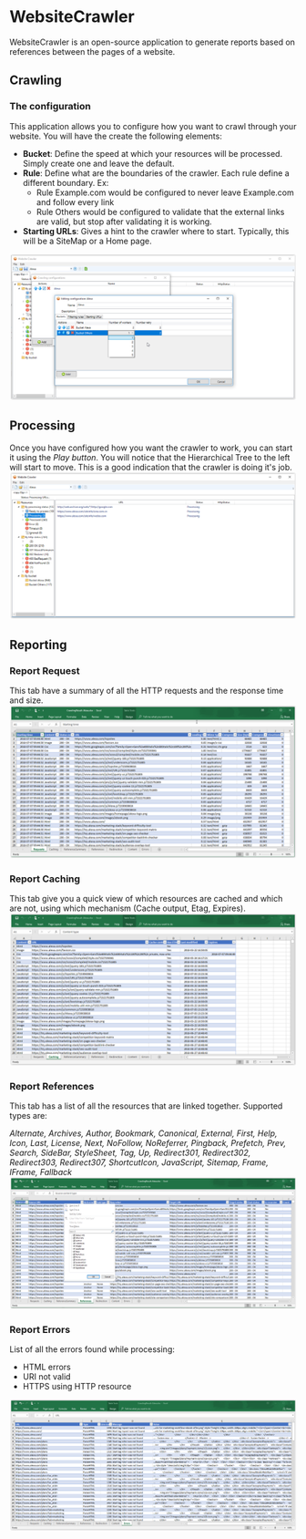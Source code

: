 # WebsiteCrawler
WebsiteCrawler is an open-source application to generate reports based on references between the pages of a website.

## Crawling

### The configuration
This application allows you to configure how you want to crawl through your website. You will have the create the following elements:
* **Bucket**: Define the speed at which your resources will be processed. Simply create one and leave the default.
* **Rule**: Define what are the boundaries of the crawler. Each rule define a different boundary. Ex:
  * Rule Example.com would be configured to never leave Example.com and follow every link
  * Rule Others would be configured to validate that the external links are valid, but stop after validating it is working.
* **Starting URLs**: Gives a hint to the crawler where to start. Typically, this will be a SiteMap or a Home page.

![Report Requests](screenshots/Crawler-Config.png)

## Processing
Once you have configured how you want the crawler to work, you can start it using the *Play button*. You will notice that the Hierarchical Tree to the left will start to move. This is a good indication that the crawler is doing it's job.
![Report Requests](screenshots/Crawler-Processing.png)

## Reporting

### Report Request
This tab have a summary of all the HTTP requests and the response time and size.
![Report Requests](screenshots/Report-Requests.png)

### Report Caching
This tab give you a quick view of which resources are cached and which are not, using which mechanism (Cache output, Etag, Expires).
![Report Caching](screenshots/Report-Caching.png)

### Report References
This tab has a list of all the resources that are linked together. Supported types are:

*Alternate, Archives, Author, Bookmark, Canonical, External, First, Help, Icon, Last, License, Next, NoFollow, NoReferrer, Pingback, Prefetch, Prev, Search, SideBar, StyleSheet, Tag, Up, Redirect301, Redirect302, Redirect303, Redirect307, ShortcutIcon, JavaScript, Sitemap, Frame, IFrame, Fallback*
![Report References](screenshots/Report-References.png)

### Report Errors
List of all the errors found while processing:
- HTML errors
- URI not valid
- HTTPS using HTTP resource

![Report Errors](screenshots/Report-Errors.png)